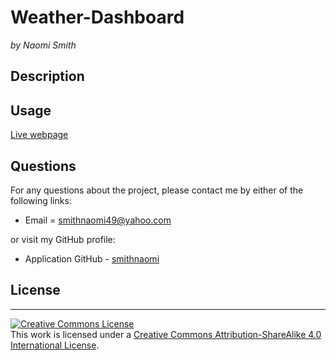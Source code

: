 # Weather-Dashboard

_by Naomi Smith_

## Description

<!-- <p> An employee with access will be able to generate a strong password based off given criteria. When directed to generate a password the user will be prompted to select the criteria to create a personal strong password. The user will select if the password will contain uppercase letters, lowercase letters, special characters and numbers. Once prompted through the criteria, the password will be generated and be displayed on the written page. The script.js was challenging, working with if statements and for. Understanding what and why certain methods were called was very exciting to see run. These concepts are now clear due to this assignment. Let's go provide some strong passwords. <p>
 -->

## Usage

<!--
![Password Generator](assets/03-javascript-homework-demo.png) -->

[Live webpage](https://smithnaomi.github.io/Weather-Dashboard/)

## Questions

For any questions about the project, please contact me by either of the following links:

- Email = smithnaomi49@yahoo.com

or visit my GitHub profile:

- Application GitHub - [smithnaomi](https://github.com/smithnaomi/Weather-Dashboard)

## License

---

<a rel="license" href="http://creativecommons.org/licenses/by-sa/4.0/"><img alt="Creative Commons License" style="border-width:0" src="https://i.creativecommons.org/l/by-sa/4.0/88x31.png" /></a><br />This work is licensed under a <a rel="license" href="http://creativecommons.org/licenses/by-sa/4.0/">Creative Commons Attribution-ShareAlike 4.0 International License</a>.
